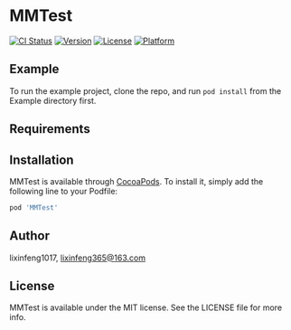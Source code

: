 # MMTest

[![CI Status](https://img.shields.io/travis/lixinfeng1017/MMTest.svg?style=flat)](https://travis-ci.org/lixinfeng1017/MMTest)
[![Version](https://img.shields.io/cocoapods/v/MMTest.svg?style=flat)](https://cocoapods.org/pods/MMTest)
[![License](https://img.shields.io/cocoapods/l/MMTest.svg?style=flat)](https://cocoapods.org/pods/MMTest)
[![Platform](https://img.shields.io/cocoapods/p/MMTest.svg?style=flat)](https://cocoapods.org/pods/MMTest)

## Example

To run the example project, clone the repo, and run `pod install` from the Example directory first.

## Requirements

## Installation

MMTest is available through [CocoaPods](https://cocoapods.org). To install
it, simply add the following line to your Podfile:

```ruby
pod 'MMTest'
```

## Author

lixinfeng1017, lixinfeng365@163.com

## License

MMTest is available under the MIT license. See the LICENSE file for more info.
